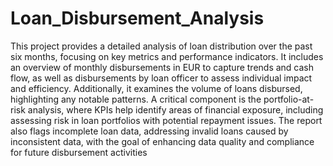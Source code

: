 # Loan_Disbursement_Analysis

This project provides a detailed analysis of loan distribution over the past six months, focusing on key metrics and performance indicators. It includes an overview of monthly disbursements in EUR to capture trends and cash flow, as well as disbursements by loan officer to assess individual impact and efficiency. Additionally, it examines the volume of loans disbursed, highlighting any notable patterns. A critical component is the portfolio-at-risk analysis, where KPIs help identify areas of financial exposure, including assessing risk in loan portfolios with potential repayment issues. The report also flags incomplete loan data, addressing invalid loans caused by inconsistent data, with the goal of enhancing data quality and compliance for future disbursement activities
